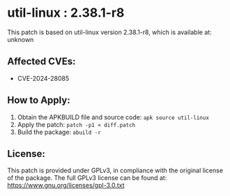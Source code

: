 # util-linux : 2.38.1-r8

This patch is based on util-linux version 2.38.1-r8, which is available at:
unknown

## Affected CVEs:
- CVE-2024-28085

## How to Apply:
1. Obtain the APKBUILD file and source code: `apk source util-linux`
2. Apply the patch: `patch -p1 < diff.patch`
3. Build the package: `abuild -r`

## License:
This patch is provided under GPLv3, in compliance with the original license of the package.
The full GPLv3 license can be found at: https://www.gnu.org/licenses/gpl-3.0.txt
